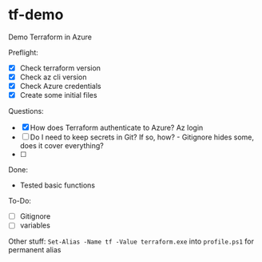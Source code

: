 # tf-demo

Demo Terraform in Azure

Preflight: 
- [x] Check terraform version 
- [x] Check az cli version 
- [x] Check Azure credentials
- [x] Create some initial files

Questions:
- [x] How does Terraform authenticate to Azure?
        Az login
- [ ] Do I need to keep secrets in Git? If so, how?
        - Gitignore hides some, does it cover everything?
- [ ] 

Done: 
- Tested basic functions

To-Do: 
- [ ] Gitignore
- [ ] variables

Other stuff: 
`Set-Alias -Name tf -Value terraform.exe` into `profile.ps1` for permanent alias